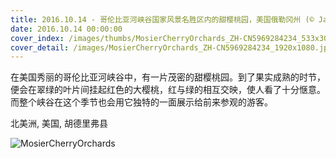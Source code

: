 ```yaml
---
title: 2016.10.14 - 哥伦比亚河峡谷国家风景名胜区内的甜樱桃园，美国俄勒冈州 (© Jaynes Gallery/Danita Delimont)
date: 2016.10.14 00:00:00
cover_index: /images/thumbs/MosierCherryOrchards_ZH-CN5969284234_533x300.jpg
cover_detail: /images/MosierCherryOrchards_ZH-CN5969284234_1920x1080.jpg
---
```


在美国秀丽的哥伦比亚河峡谷中，有一片茂密的甜樱桃园。到了果实成熟的时节，便会在翠绿的叶片间挂起红色的大樱桃，红与绿的相互交映，使人看了十分惬意。而整个峡谷在这个季节也会用它独特的一面展示给前来参观的游客。

北美洲, 美国, 胡德里弗县

![MosierCherryOrchards](/images/MosierCherryOrchards_ZH-CN5969284234_1920x1080.jpg)

